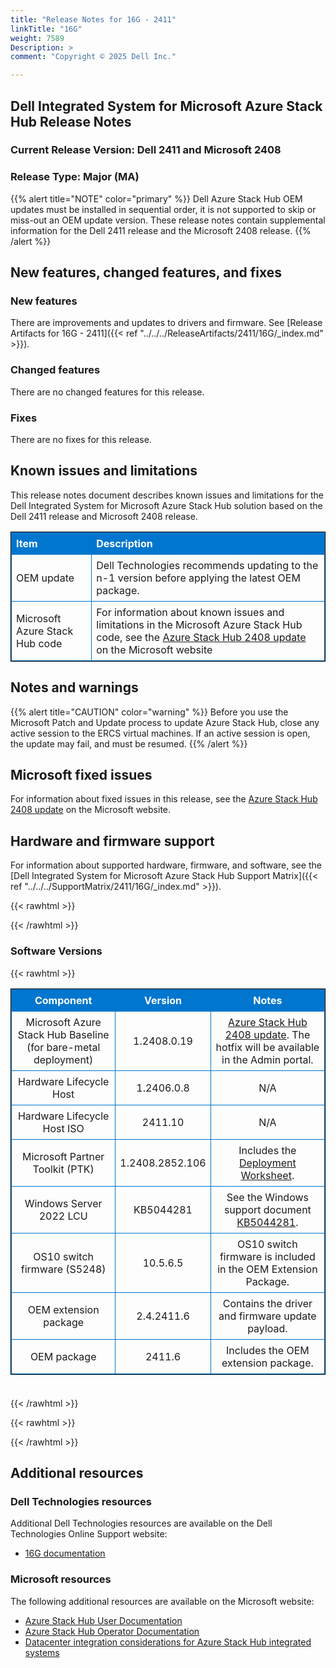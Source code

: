 ```yaml
---
title: "Release Notes for 16G - 2411"
linkTitle: "16G"
weight: 7589
Description: >
comment: "Copyright © 2025 Dell Inc."

---
```


## Dell Integrated System for Microsoft Azure Stack Hub Release Notes
### Current Release Version: Dell 2411 and Microsoft 2408
### Release Type: Major (MA)

{{% alert title="NOTE" color="primary" %}}
Dell Azure Stack Hub OEM updates must be installed in sequential order, it is not supported to skip or miss-out an OEM update version. These release notes contain supplemental information for the Dell 2411 release and the Microsoft 2408 release.
{{% /alert %}}

## New features, changed features, and fixes
### New features
There are improvements and updates to drivers and firmware. See [Release Artifacts for 16G - 2411]({{< ref "../../../ReleaseArtifacts/2411/16G/_index.md" >}}).

### Changed features
There are no changed features for this release.

### Fixes
There are no fixes for this release.

## Known issues and limitations

This release notes document describes known issues and limitations for the Dell Integrated System for Microsoft Azure Stack Hub solution based on the Dell 2411 release and Microsoft 2408 release.

| Item                           | Description                                                                                                                                                                                                                                  |
| :----------------------------- | :------------------------------------------------------------------------------------------------------------------------------------------------------------------------------------------------------------------------------------------- |
| OEM update                     | Dell Technologies recommends updating to the n-1 version before applying the latest OEM package.                                                          |
| Microsoft Azure Stack Hub code | For information about known issues and limitations in the Microsoft Azure Stack Hub code, see the [Azure Stack Hub 2408 update](https://learn.microsoft.com/en-us/azure-stack/operator/release-notes?view=azs-2408) on the Microsoft website |

## Notes and warnings
{{% alert title="CAUTION" color="warning" %}}
Before you use the Microsoft Patch and Update process to update Azure Stack Hub, close any active session to the ERCS virtual machines. If an active session is open, the update may fail, and must be resumed.
{{% /alert %}}

## Microsoft fixed issues
For information about fixed issues in this release, see the [Azure Stack Hub 2408 update](https://docs.microsoft.com/en-us/azure-stack/operator/release-notes?view=azs-2408) on the Microsoft website.

## Hardware and firmware support
For information about supported hardware, firmware, and software, see the [Dell Integrated System for Microsoft Azure Stack Hub Support Matrix]({{< ref "../../../SupportMatrix/2411/16G/_index.md" >}}).

{{< rawhtml >}}

<!DOCTYPE html PUBLIC "-//W3C//DTD XHTML 1.0 Strict//EN" "http://www.w3.org/TR/xhtml1/DTD/xhtml1-strict.dtd">
<html xmlns="http://www.w3.org/1999/xhtml">
<head>

<style>
table {
    border-width:1px; border-style:solid;
    border-color:black;
    border-collapse: collapse;
    width: 100%;
    margin-bottom: 20px;
    table-layout:fixed;
    overflow-wrap: break-word;
}
th {
    border-width:1px;
    padding:7px;
    border-style:solid;
    border-color:#0076CE;
    background-color:#0076CE;
    color:#FFFFFF;
    text-align:center;
}
td {
    border-width:1px;
    padding:7px;
    border-style:solid;
    border-color:#0076CE;
    text-align:center;
}
caption {
    padding-bottom: 10px;
    color:  #0076CE;
    font-weight: bold;
    text-align: left;
    font-size: 20px;
}
</style>

</head>

<body>

<div id="content">
{{< /rawhtml >}}

### Software Versions
{{< rawhtml >}}
<table> <colgroup><col/><col/><col/></colgroup> <tr><th>Component</th><th>Version</th><th>Notes</th></tr> <tr><td>Microsoft Azure Stack Hub Baseline (for bare-metal deployment)</td><td>1.2408.0.19</td><td><a href='https://learn.microsoft.com/en-us/azure-stack/operator/release-notes?view=azs-2408'>Azure Stack Hub 2408 update</a>. The hotfix will be available in the Admin portal.</td></tr> <tr><td>Hardware Lifecycle Host</td><td>1.2406.0.8</td><td>N/A</td></tr> <tr><td>Hardware Lifecycle Host ISO</td><td>2411.10</td><td>N/A</td></tr> <tr><td>Microsoft Partner Toolkit (PTK)</td><td>1.2408.2852.106</td><td>Includes the <a href='https://www.powershellgallery.com/packages/Azs.Deployment.Worksheet/1.2408.2852.106'>Deployment Worksheet</a>.</td></tr> <tr><td>Windows Server 2022 LCU</td><td>KB5044281</td><td>See the Windows support document <a href='https://support.microsoft.com/help/5044281'>KB5044281</a>.</td></tr> <tr><td>OS10 switch firmware (S5248)</td><td>10.5.6.5</td><td>OS10 switch firmware is included in the OEM Extension Package.</td></tr> <tr><td>OEM extension package</td><td>2.4.2411.6</td><td>Contains the driver and firmware update payload.</td></tr> <tr><td>OEM package</td><td>2411.6</td><td>Includes the OEM extension package.</td></tr> </table><br>
{{< /rawhtml >}}

{{< rawhtml >}}
</div>

</body>

</html>


{{< /rawhtml >}}

## Additional resources

### Dell Technologies resources

Additional Dell Technologies resources are available on the Dell Technologies Online Support website:

- [16G documentation](https://www.dell.com/support/home/us/en/04/product-support/product/cloud-for-microsoft-azure-stack16G/docs)

### Microsoft resources

The following additional resources are available on the Microsoft website:

- [Azure Stack Hub User Documentation](https://learn.microsoft.com/en-us/azure/azure-stack/user/)
- [Azure Stack Hub Operator Documentation](https://learn.microsoft.com/en-us/azure/azure-stack/)
- [Datacenter integration considerations for Azure Stack Hub integrated systems](https://learn.microsoft.com/en-us/azure-stack/operator/azure-stack-datacenter-integration)
